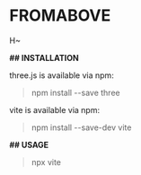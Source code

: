 # FROMABOVE
H~

**## INSTALLATION**

three.js is available via npm:

> npm install --save three


vite is available via npm:

> npm install --save-dev vite


**## USAGE**

>npx vite








